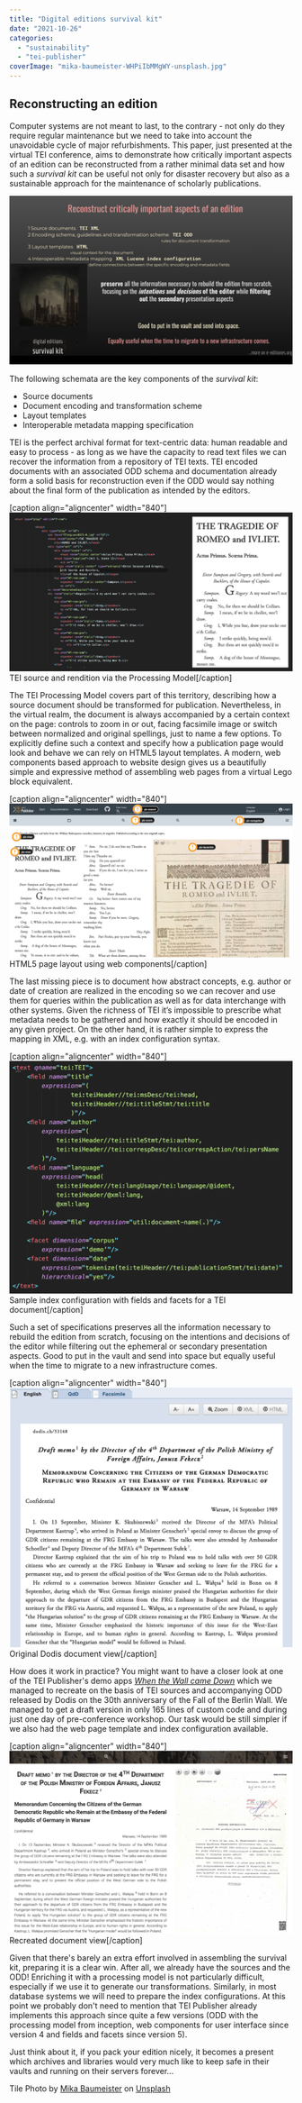 ```yaml
---
title: "Digital editions survival kit"
date: "2021-10-26"
categories: 
  - "sustainability"
  - "tei-publisher"
coverImage: "mika-baumeister-WHPiIbMMgWY-unsplash.jpg"
---
```


## Reconstructing an edition

Computer systems are not meant to last, to the contrary - not only do they require regular maintenance but we need to take into account the unavoidable cycle of major refurbishments. This paper, just presented at the virtual TEI conference, aims to demonstrate how critically important aspects of an edition can be reconstructed from a rather minimal data set and how such a _survival kit_ can be useful not only for disaster recovery but also as a sustainable approach for the maintenance of scholarly publications.

![Poster for 2021 TEI Conference by Magdalena Turska](/img/survivalkit.png)

The following schemata are the key components of the _survival kit_:

- Source documents
- Document encoding and transformation scheme
- Layout templates
- Interoperable metadata mapping specification

TEI is the perfect archival format for text-centric data: human readable and easy to process - as long as we have the capacity to read text files we can recover the information from a repository of TEI texts. TEI encoded documents with an associated ODD schema and documentation already form a solid basis for reconstruction even if the ODD would say nothing about the final form of the publication as intended by the editors.

\[caption align="aligncenter" width="840"\]![TEI source and rendition via the Processing Model](/img/processingmodel.png)TEI source and rendition via the Processing Model\[/caption\]

The TEI Processing Model covers part of this territory, describing how a source document should be transformed for publication. Nevertheless, in the virtual realm, the document is always accompanied by a certain context on the page: controls to zoom in or out, facing facsimile image or switch between normalized and original spellings, just to name a few options. To explicitly define such a context and specify how a publication page would look and behave we can rely on HTML5 layout templates. A modern, web components based approach to website design gives us a beautifully simple and expressive method of assembling web pages from a virtual Lego block equivalent.

\[caption align="aligncenter" width="840"\]![HTML5 page layout using web components](/img/components.png)HTML5 page layout using web components\[/caption\]

The last missing piece is to document how abstract concepts, e.g. author or date of creation are realized in the encoding so we can recover and use them for queries within the publication as well as for data interchange with other systems. Given the richness of TEI it’s impossible to prescribe what metadata needs to be gathered and how exactly it should be encoded in any given project. On the other hand, it is rather simple to express the mapping in XML, e.g. with an index configuration syntax.

\[caption align="aligncenter" width="840"\]![Sample index configuration with fields and facets](/img/indexconfiguration.png)Sample index configuration with fields and facets for a TEI document\[/caption\]

Such a set of specifications preserves all the information necessary to rebuild the edition from scratch, focusing on the intentions and decisions of the editor while filtering out the ephemeral or secondary presentation aspects. Good to put in the vault and send into space but equally useful when the time to migrate to a new infrastructure comes.

\[caption align="aligncenter" width="840"\]![original Dodis layout](/img/dodis.png) Original Dodis document view\[/caption\]

How does it work in practice? You might want to have a closer look at one of the TEI Publisher's demo apps [_When the Wall came Down_](https://github.com/eeditiones/dodis-wall) which we managed to recreate on the basis of TEI sources and accompanying ODD released by Dodis on the 30th anniversary of the Fall of the Berlin Wall. We managed to get a draft version in only 165 lines of custom code and during just one day of pre-conference workshop. Our task would be still simpler if we also had the web page template and index configuration available.

\[caption align="aligncenter" width="840"\]![reconstructed layout](/img/wall.png) Recreated document view\[/caption\]

Given that there's barely an extra effort involved in assembling the survival kit, preparing it is a clear win. After all, we already have the sources and the ODD! Enriching it with a processing model is not particularly difficult, especially if we use it to generate our transformations. Similarly, in most database systems we will need to prepare the index configurations. At this point we probably don't need to mention that TEI Publisher already implements this approach since quite a few versions (ODD with the processing model from inception, web components for user interface since version 4 and fields and facets since version 5).

Just think about it, if you pack your edition nicely, it becomes a present which archives and libraries would very much like to keep safe in their vaults and running on their servers forever...

Tile Photo by <a href="https://unsplash.com/@mbaumi?utm_source=unsplash&utm_medium=referral&utm_content=creditCopyText" target="unsplash">Mika Baumeister</a> on <a href="https://unsplash.com/s/photos/survival-kit?utm_source=unsplash&utm_medium=referral&utm_content=creditCopyText" target="unsplash">Unsplash</a>
